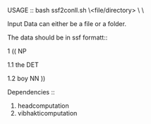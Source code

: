 
USAGE :: bash ssf2conll.sh \\<file/directory> \\<output file> \\<log file>

Input Data can either be a file or a folder.

The data should be in ssf formatt::

1	((	NP	<fs name='NP' drel='rel:head'>

1.1	the	DET	<fs af='the,det,,,,,,,' name='the'>

1.2	boy	NN	<fs af='boy,n,,,,,,,' name='boy'>
	))		

Dependencies ::

1. headcomputation
2. vibhakticomputation

